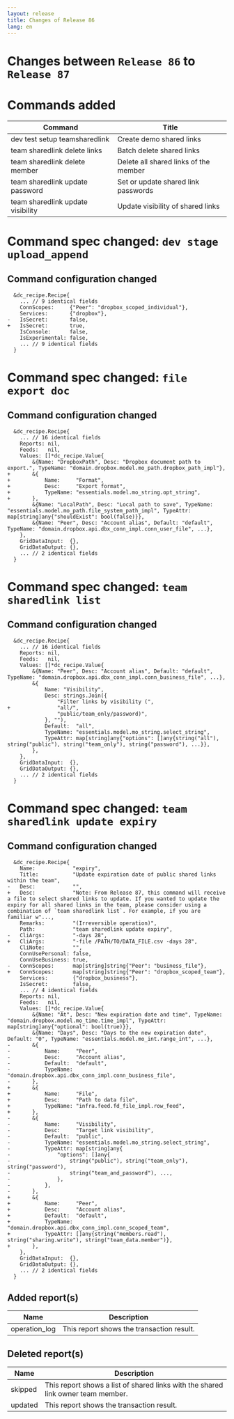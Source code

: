 ```yaml
---
layout: release
title: Changes of Release 86
lang: en
---
```


# Changes between `Release 86` to `Release 87`

# Commands added


| Command                           | Title                                 |
|-----------------------------------|---------------------------------------|
| dev test setup teamsharedlink     | Create demo shared links              |
| team sharedlink delete links      | Batch delete shared links             |
| team sharedlink delete member     | Delete all shared links of the member |
| team sharedlink update password   | Set or update shared link passwords   |
| team sharedlink update visibility | Update visibility of shared links     |



# Command spec changed: `dev stage upload_append`



## Command configuration changed


```
  &dc_recipe.Recipe{
  	... // 9 identical fields
  	ConnScopes:     {"Peer": "dropbox_scoped_individual"},
  	Services:       {"dropbox"},
- 	IsSecret:       false,
+ 	IsSecret:       true,
  	IsConsole:      false,
  	IsExperimental: false,
  	... // 9 identical fields
  }
```
# Command spec changed: `file export doc`



## Command configuration changed

```
  &dc_recipe.Recipe{
  	... // 16 identical fields
  	Reports: nil,
  	Feeds:   nil,
  	Values: []*dc_recipe.Value{
  		&{Name: "DropboxPath", Desc: "Dropbox document path to export.", TypeName: "domain.dropbox.model.mo_path.dropbox_path_impl"},
+ 		&{
+ 			Name:     "Format",
+ 			Desc:     "Export format",
+ 			TypeName: "essentials.model.mo_string.opt_string",
+ 		},
  		&{Name: "LocalPath", Desc: "Local path to save", TypeName: "essentials.model.mo_path.file_system_path_impl", TypeAttr: map[string]any{"shouldExist": bool(false)}},
  		&{Name: "Peer", Desc: "Account alias", Default: "default", TypeName: "domain.dropbox.api.dbx_conn_impl.conn_user_file", ...},
  	},
  	GridDataInput:  {},
  	GridDataOutput: {},
  	... // 2 identical fields
  }
```
# Command spec changed: `team sharedlink list`



## Command configuration changed

```
  &dc_recipe.Recipe{
  	... // 16 identical fields
  	Reports: nil,
  	Feeds:   nil,
  	Values: []*dc_recipe.Value{
  		&{Name: "Peer", Desc: "Account alias", Default: "default", TypeName: "domain.dropbox.api.dbx_conn_impl.conn_business_file", ...},
  		&{
  			Name: "Visibility",
  			Desc: strings.Join({
  				"Filter links by visibility (",
+ 				"all/",
  				"public/team_only/password)",
  			}, ""),
  			Default:  "all",
  			TypeName: "essentials.model.mo_string.select_string",
  			TypeAttr: map[string]any{"options": []any{string("all"), string("public"), string("team_only"), string("password"), ...}},
  		},
  	},
  	GridDataInput:  {},
  	GridDataOutput: {},
  	... // 2 identical fields
  }
```
# Command spec changed: `team sharedlink update expiry`



## Command configuration changed

```
  &dc_recipe.Recipe{
  	Name:            "expiry",
  	Title:           "Update expiration date of public shared links within the team",
- 	Desc:            "",
+ 	Desc:            "Note: From Release 87, this command will receive a file to select shared links to update. If you wanted to update the expiry for all shared links in the team, please consider using a combination of `team sharedlink list`. For example, if you are familiar w"...,
  	Remarks:         "(Irreversible operation)",
  	Path:            "team sharedlink update expiry",
- 	CliArgs:         "-days 28",
+ 	CliArgs:         "-file /PATH/TO/DATA_FILE.csv -days 28",
  	CliNote:         "",
  	ConnUsePersonal: false,
  	ConnUseBusiness: true,
- 	ConnScopes:      map[string]string{"Peer": "business_file"},
+ 	ConnScopes:      map[string]string{"Peer": "dropbox_scoped_team"},
  	Services:        {"dropbox_business"},
  	IsSecret:        false,
  	... // 4 identical fields
  	Reports: nil,
  	Feeds:   nil,
  	Values: []*dc_recipe.Value{
  		&{Name: "At", Desc: "New expiration date and time", TypeName: "domain.dropbox.model.mo_time.time_impl", TypeAttr: map[string]any{"optional": bool(true)}},
  		&{Name: "Days", Desc: "Days to the new expiration date", Default: "0", TypeName: "essentials.model.mo_int.range_int", ...},
- 		&{
- 			Name:     "Peer",
- 			Desc:     "Account alias",
- 			Default:  "default",
- 			TypeName: "domain.dropbox.api.dbx_conn_impl.conn_business_file",
- 		},
+ 		&{
+ 			Name:     "File",
+ 			Desc:     "Path to data file",
+ 			TypeName: "infra.feed.fd_file_impl.row_feed",
+ 		},
- 		&{
- 			Name:     "Visibility",
- 			Desc:     "Target link visibility",
- 			Default:  "public",
- 			TypeName: "essentials.model.mo_string.select_string",
- 			TypeAttr: map[string]any{
- 				"options": []any{
- 					string("public"), string("team_only"), string("password"),
- 					string("team_and_password"), ...,
- 				},
- 			},
- 		},
+ 		&{
+ 			Name:     "Peer",
+ 			Desc:     "Account alias",
+ 			Default:  "default",
+ 			TypeName: "domain.dropbox.api.dbx_conn_impl.conn_scoped_team",
+ 			TypeAttr: []any{string("members.read"), string("sharing.write"), string("team_data.member")},
+ 		},
  	},
  	GridDataInput:  {},
  	GridDataOutput: {},
  	... // 2 identical fields
  }
```

## Added report(s)


| Name          | Description                               |
|---------------|-------------------------------------------|
| operation_log | This report shows the transaction result. |



## Deleted report(s)


| Name    | Description                                                                      |
|---------|----------------------------------------------------------------------------------|
| skipped | This report shows a list of shared links with the shared link owner team member. |
| updated | This report shows the transaction result.                                        |


